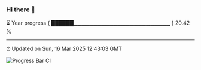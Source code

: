 ### Hi there 👋

⏳ Year progress { ██████▁▁▁▁▁▁▁▁▁▁▁▁▁▁▁▁▁▁▁▁▁▁▁▁ } 20.42 %

---

⏰ Updated on Sun, 16 Mar 2025 12:43:03 GMT

![Progress Bar CI](https://github.com/DhruviPatel157/GitHub-Actions-Demo/workflows/Progress%20Bar%20CI/badge.svg)
